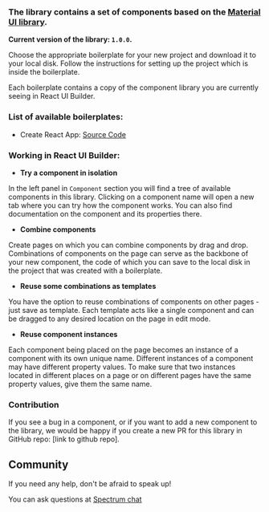 ### The library contains a set of components based on the [Material UI library](https://material-ui.com).

**Current version of the library: `1.0.0`.**

Choose the appropriate boilerplate for your new project and download it to your local disk. Follow the instructions for setting up the project which is inside the boilerplate.

Each boilerplate contains a copy of the component library you are currently seeing in React UI Builder.

### List of available boilerplates:

* Create React App: [Source Code](https://github.com/react-ui-builder/material-ui-cra-boilerplate)

### Working in React UI Builder:

* **Try a component in isolation**

In the left panel in `Component` section you will find a tree of available components in this library.
Clicking on a component name will open a new tab where you can try how the component works. You can also find documentation on the component and its properties there.

* **Combine components**

Create pages on which you can combine components by drag and drop. Combinations of components on the page can serve as the backbone of your new component, the code of which you can save to the local disk in the project that was created with a boilerplate.

* **Reuse some combinations as templates**

You have the option to reuse combinations of components on other pages - just save as template. Each template acts like a single component and can be dragged to any desired location on the page in edit mode.

* **Reuse component instances**

Each component being placed on the page becomes an instance of a component with its own unique name. Different instances of a component may have different property values. To make sure that two instances located in different places on a page or on different pages have the same property values, give them the same name.

### Contribution

If you see a bug in a component, or if you want to add a new component to the library, we would be happy if you create a new PR for this library in GitHub repo: [link to github repo].

## Community

If you need any help, don't be afraid to speak up!

You can ask questions at [Spectrum chat](https://spectrum.chat/react-ui-builder)
